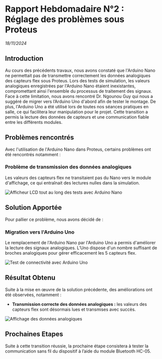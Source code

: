 # Rapport Hebdomadaire N°2 : Réglage des problèmes sous Proteus  
_18/11/2024_

## Introduction
Au cours des précédents travaux, nous avons constaté que l'Arduino Nano ne permettait pas de transmettre correctement les données analogiques des capteurs flex sous Proteus. Lors des tests de simulation, les valeurs analogiques enregistrées par l'Arduino Nano étaient inexistantes, compromettant ainsi l'ensemble du processus de traitement des signaux. Face à cette limitation, nous avons rencontré Dr. Ngounou Guy qui nous a suggéré de migrer vers l’Arduino Uno d'abord afin de tester le montage. De plus, l'Arduino Uno a été utilisé lors de toutes nos séances pratiques en salle, ce qui facilitera leur manipulation pour le projet. Cette transition a permis la lecture des données de capteurs et une communication fiable entre les différents modules.

## Problèmes rencontrés
Avec l'utilisation de l'Arduino Nano dans Proteus, certains problèmes ont été rencontrés notamment :

### Problème de transmission des données analogiques
Les valeurs des capteurs flex ne transitaient pas du Nano vers le module d'affichage, ce qui entraînait des lectures nulles dans la simulation.

![Afficheur LCD tout au long des tests avec Arduino Nano](Figures/ImagesElectro/AfficheurLCD.PNG)

## Solution Apportée
Pour pallier ce problème, nous avons décidé de :

### Migration vers l'Arduino Uno
Le remplacement de l'Arduino Nano par l'Arduino Uno a permis d'améliorer la lecture des signaux analogiques. L’Uno dispose d'un nombre suffisant de broches analogiques pour gérer efficacement les 5 capteurs flex.

![Test de connectivité avec Arduino Uno](Figures/ImagesElectro/ElectroTestSeparé.PNG)

## Résultat Obtenu
Suite à la mise en œuvre de la solution précédente, des améliorations ont été observées, notamment :

- **Transmission correcte des données analogiques :** les valeurs des capteurs flex sont désormais lues et transmises avec succès.

![Affichage des données analogiques](Figures/ImagesElectro/ElectroTerminal.PNG)

## Prochaines Etapes
Suite à cette transition réussie, la prochaine étape consistera à tester la communication sans fil du dispositif à l’aide du module Bluetooth HC-05.
